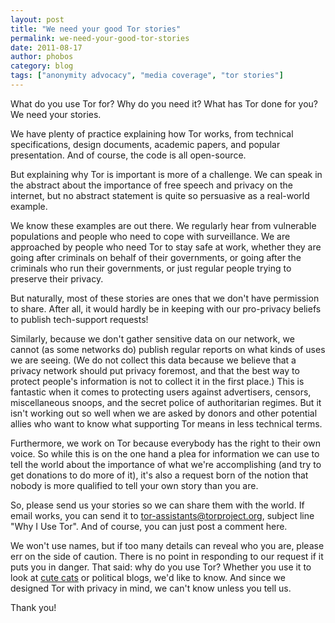 ```yaml
---
layout: post
title: "We need your good Tor stories"
permalink: we-need-your-good-tor-stories
date: 2011-08-17
author: phobos
category: blog
tags: ["anonymity advocacy", "media coverage", "tor stories"]
---
```


What do you use Tor for? Why do you need it? What has Tor done for you? We need your stories.

We have plenty of practice explaining how Tor works, from technical specifications, design documents, academic papers, and popular presentation. And of course, the code is all open-source.

But explaining why Tor is important is more of a challenge. We can speak in the abstract about the importance of free speech and privacy on the internet, but no abstract statement is quite so persuasive as a real-world example.

We know these examples are out there. We regularly hear from vulnerable populations and people who need to cope with surveillance. We are approached by people who need Tor to stay safe at work, whether they are going after criminals on behalf of their governments, or going after the criminals who run their governments, or just regular people trying to preserve their privacy.

But naturally, most of these stories are ones that we don't have permission to share. After all, it would hardly be in keeping with our pro-privacy beliefs to publish tech-support requests!

Similarly, because we don't gather sensitive data on our network, we cannot (as some networks do) publish regular reports on what kinds of uses we are seeing. (We do not collect this data because we believe that a privacy network should put privacy foremost, and that the best way to protect people's information is not to collect it in the first place.) This is fantastic when it comes to protecting users against advertisers, censors, miscellaneous snoops, and the secret police of authoritarian regimes. But it isn't working out so well when we are asked by donors and other potential allies who want to know what supporting Tor means in less technical terms.

Furthermore, we work on Tor because everybody has the right to their own voice. So while this is on the one hand a plea for information we can use to tell the world about the importance of what we're accomplishing (and try to get donations to do more of it), it's also a request born of the notion that nobody is more qualified to tell your own story than you are.

So, please send us your stories so we can share them with the world. If email works, you can send it to [tor-assistants@torproject.org](mailto:tor-assistants@torproject.org), subject line "Why I Use Tor". And of course, you can just post a comment here.

We won't use names, but if too many details can reveal who you are, please err on the side of caution. There is no point in responding to our request if it puts you in danger. That said: why do you use Tor? Whether you use it to look at [cute cats](http://www.ethanzuckerman.com/blog/2008/03/08/the-cute-cat-theory-talk-at-etech/) or political blogs, we'd like to know. And since we designed Tor with privacy in mind, we can't know unless you tell us.

Thank you!

